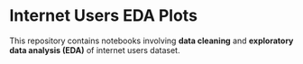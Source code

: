 # Internet Users EDA Plots

This repository contains notebooks involving **data cleaning** and **exploratory data analysis (EDA)** of internet users dataset.
